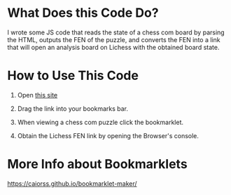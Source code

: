 # What Does this Code Do?

I wrote some JS code that reads the state of a chess com board by parsing the HTML, outputs the FEN of the puzzle, and converts the FEN into a link that will open an analysis board on Lichess with the obtained board state.   

# How to Use This Code

1. Open [this site](#)

2. Drag the link into your bookmarks bar.

3. When viewing a chess com puzzle click the bookmarklet.

4. Obtain the Lichess FEN link by opening the Browser's console.


# More Info about Bookmarklets

https://caiorss.github.io/bookmarklet-maker/
